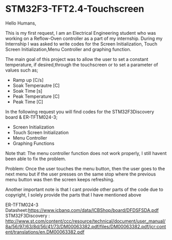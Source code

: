 # STM32F3-TFT2.4-Touchscreen

Hello Humans,

This is my first request, I am an Electrical Engineering student who was working on a Reflow-Oven controller as a part of my internship. During my Internship I was asked to write codes for the Screen Initialization, Touch Screen Initialization,Menu Controller and graphing function.
 
The main goal of this project was to allow the user to set a constant temperature, if desired,through the touchscreen or to set a parameter of values such as;
- Ramp up [C/s]
- Soak Temperautre [C]
- Soak Time [s]
- Peak Temperature [C]
- Peak Time [C]


In the following request you will find codes for the STM32F3Discovery board & ER-TFTM024-3;
- Screen Initialization
- Touch Screen Initialization
- Menu Controller
- Graphing Functions


Note that: The menu controller function does not work properly, I still havent been able to fix the problem.

Problem: Once the user touches the menu button, then the user goes to the next menu but if the user presses on the same stop where the previous menu button was then the screen keeps refreshing.

Another important note is that I cant provide other parts of the code due to copyright, I solely provide the parts that I have mentioned above 

ER-TFTM024-3 Datasheet:https://www.icbanq.com/data/ICBShop/board/DFDSFSDA.pdf
STM32F3Discovery : http://www.st.com/content/ccc/resource/technical/document/user_manual/8a/56/97/63/8d/56/41/73/DM00063382.pdf/files/DM00063382.pdf/jcr:content/translations/en.DM00063382.pdf
